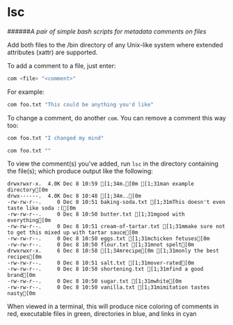# lsc
######*A pair of simple bash scripts for metadata comments on files*

Add both files to the /bin directory of any Unix-like system where extended attributes (xattr) are supported.

To add a comment to a file, just enter: 
```bash
com <file> "<comment>"
```

For example: 
```bash
com foo.txt "This could be anything you'd like"
```

To change a comment, do another `com`. You can remove a comment this way too:
```bash
com foo.txt "I changed my mind"
```

```bash
com foo.txt ""
```

To view the comment(s) you've added, run `lsc` in the directory containing the file(s); which produce output like the following:

    drwxrwxr-x.  4.0K Dec 8 10:59 [1;34m.[0m [1;31man example directory[0m
    drwx------.  4.0K Dec 8 10:48 [1;34m..[0m
    -rw-rw-r--.     0 Dec 8 10:51 baking-soda.txt [1;31mThis doesn't even taste like soda :([0m
    -rw-rw-r--.     0 Dec 8 10:50 butter.txt [1;31mgood with everything[0m
    -rw-rw-r--.     0 Dec 8 10:51 cream-of-tartar.txt [1;31mmake sure not to get this mixed up with tartar sauce[0m
    -rw-rw-r--.     0 Dec 8 10:50 eggs.txt [1;31mchicken fetuses[0m
    -rw-rw-r--.     0 Dec 8 10:50 flour.txt [1;31mnot spelt[0m
    drwxrwxr-x.     6 Dec 8 10:58 [1;34mrecipe[0m [1;31monly the best recipes[0m
    -rw-rw-r--.     0 Dec 8 10:51 salt.txt [1;31mover-rated[0m
    -rw-rw-r--.     0 Dec 8 10:50 shortening.txt [1;31mfind a good brand[0m
    -rw-rw-r--.     0 Dec 8 10:50 sugar.txt [1;31mwhite[0m
    -rw-rw-r--.     0 Dec 8 10:50 vanilla.txt [1;31mimitation tastes nasty[0m
    
When viewed in a terminal, this will produce nice coloring of comments in red, executable files in green, directories in blue, and links in cyan
